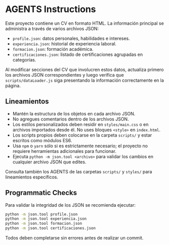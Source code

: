 # AGENTS Instructions

Este proyecto contiene un CV en formato HTML. La información principal se administra a través de varios archivos JSON:

- `profile.json`: datos personales, habilidades e intereses.
- `experiencia.json`: historial de experiencia laboral.
- `formacion.json`: formación académica.
- `certificaciones.json`: listado de certificaciones agrupadas en categorías.

Al modificar secciones del CV que involucren estos datos, actualiza primero los archivos JSON correspondientes y luego verifica que `scripts/dataLoader.js` siga presentando la información correctamente en la página.

## Lineamientos
- Mantén la estructura de los objetos en cada archivo JSON.
- No agregues comentarios dentro de los archivos JSON.
- Los estilos personalizados deben residir en `styles/main.css` o en archivos importados desde él. No uses bloques `<style>` en `index.html`.
- Los scripts propios deben colocarse en la carpeta `scripts/` y estar escritos como módulos ES6.
- Usa `npm` o `yarn` sólo si es estrictamente necesario; el proyecto no requiere herramientas adicionales para funcionar.
- Ejecuta `python -m json.tool <archivo>` para validar los cambios en cualquier archivo JSON que edites.

Consulta también los AGENTS de las carpetas `scripts/` y `styles/` para lineamientos específicos.

## Programmatic Checks
Para validar la integridad de los JSON se recomienda ejecutar:

```bash
python -m json.tool profile.json
python -m json.tool experiencia.json
python -m json.tool formacion.json
python -m json.tool certificaciones.json
```

Todos deben completarse sin errores antes de realizar un commit.
